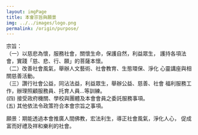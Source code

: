 ```yaml
---
layout: imgPage
title: 本會宗旨與願景
img: ../../images/logo.png
permalink: /origin/purpose/
---
```


宗旨：  
（一）以慈悲為懷，服務社會，關懷生命，保護自然，利益眾生， 護持各項法會，實踐「慈、悲、行、願」的菩薩本懷。  
（二）改善社會風氣，舉辦人文藝術、社會教育、生態環保、淨化 心靈講座與相關慈善活動。  
（三）讚行社會公益，同沾法益，利益眾生，舉辦公益、慈善、社會 福利服務工作，辦理照顧服務員、托育人員...等訓練。  
(四) 接受政府機關、學校與團體及本會會員之委託服務事項。  
(五) 其他依法令政策符合本會宗旨之事項。  

願景：期能透過本會推廣人間佛教，宏法利生，導正社會風氣，淨化人心， 促成富而好禮及祥和樂利的社會。
